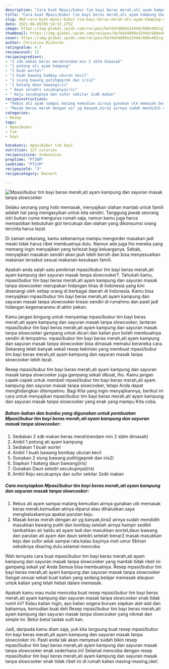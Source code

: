 ```yaml
---
description: "Cara buat Mpasi/bubur tim bayi beras merah,ati ayam kampung dan sayuran masak tanpa slowcooker Sederhana Untuk Jualan"
title: "Cara buat Mpasi/bubur tim bayi beras merah,ati ayam kampung dan sayuran masak tanpa slowcooker Sederhana Untuk Jualan"
slug: 964-cara-buat-mpasi-bubur-tim-bayi-beras-merah-ati-ayam-kampung-dan-sayuran-masak-tanpa-slowcooker-sederhana-untuk-jualan
date: 2021-06-05T05:14:57.275Z
image: https://img-global.cpcdn.com/recipes/9a7de54889a3244d/680x482cq70/mpasibubur-tim-bayi-beras-merahati-ayam-kampung-dan-sayuran-masak-tanpa-slowcooker-foto-resep-utama.jpg
thumbnail: https://img-global.cpcdn.com/recipes/9a7de54889a3244d/680x482cq70/mpasibubur-tim-bayi-beras-merahati-ayam-kampung-dan-sayuran-masak-tanpa-slowcooker-foto-resep-utama.jpg
cover: https://img-global.cpcdn.com/recipes/9a7de54889a3244d/680x482cq70/mpasibubur-tim-bayi-beras-merahati-ayam-kampung-dan-sayuran-masak-tanpa-slowcooker-foto-resep-utama.jpg
author: Christina Richards
ratingvalue: 4.7
reviewcount: 12
recipeingredient:
- "2 sdk makan beras merahrendam min 2 sblm dimasak"
- "1 potong ati ayam kampung"
- "1 buah wortel"
- "1 buah bawang bombay ukuran kecil"
- "2 siung bawang putihgeprek dan iris2"
- "1 batang daun bawangiris"
- " Daun seledri secukupnyairis"
- " Keju secukupnya dan sufor sekitar 2sdk makan"
recipeinstructions:
- "Rebus ati ayam sampai matang kemudian airnya gunakan utk memasak beras merah.kemudian atinya diparut atau dihaluskan.saya menghaluskannya apakai parutan keju."
- "Masak beras merah dengan air yg banyak,kira2 airnya sudah mendidih masukkan bawang putih dan bombay.setelah airnya hampir sedikit tambahkan air kaldu ati ayam tadi dan masukkan wortel,daun bawang dan parutan ati ayam dan daun seledri.setelah benar2 masak masukkan keju dan sufor aduk sampai rata.kalau bayinya msh umur 6blnan sebaiknya disaring dulu.selamat mencoba"
categories:
- Resep
tags:
- mpasibubur
- tim
- bayi

katakunci: mpasibubur tim bayi 
nutrition: 227 calories
recipecuisine: Indonesian
preptime: "PT36M"
cooktime: "PT31M"
recipeyield: "3"
recipecategory: Dessert

---
```



![Mpasi/bubur tim bayi beras merah,ati ayam kampung dan sayuran masak tanpa slowcooker](https://img-global.cpcdn.com/recipes/9a7de54889a3244d/680x482cq70/mpasibubur-tim-bayi-beras-merahati-ayam-kampung-dan-sayuran-masak-tanpa-slowcooker-foto-resep-utama.jpg)

Selaku seorang yang hobi memasak, menyajikan olahan mantab untuk famili adalah hal yang mengasyikan untuk kita sendiri. Tanggung jawab seorang istri bukan cuma mengurus rumah saja, namun kamu juga harus memastikan kebutuhan gizi tercukupi dan olahan yang dikonsumsi orang tercinta harus lezat.

Di zaman  sekarang, kamu sebenarnya mampu mengorder masakan jadi meski tidak harus ribet membuatnya dulu. Namun ada juga lho mereka yang memang ingin menyajikan yang terlezat bagi keluarganya. Sebab, menyajikan masakan sendiri akan jauh lebih bersih dan bisa menyesuaikan makanan tersebut sesuai makanan kesukaan famili. 



Apakah anda salah satu penikmat mpasi/bubur tim bayi beras merah,ati ayam kampung dan sayuran masak tanpa slowcooker?. Tahukah kamu, mpasi/bubur tim bayi beras merah,ati ayam kampung dan sayuran masak tanpa slowcooker merupakan hidangan khas di Indonesia yang kini disenangi oleh setiap orang di berbagai daerah di Indonesia. Kamu bisa menyajikan mpasi/bubur tim bayi beras merah,ati ayam kampung dan sayuran masak tanpa slowcooker kreasi sendiri di rumahmu dan pasti jadi hidangan kegemaranmu di akhir pekan.

Kamu jangan bingung untuk menyantap mpasi/bubur tim bayi beras merah,ati ayam kampung dan sayuran masak tanpa slowcooker, lantaran mpasi/bubur tim bayi beras merah,ati ayam kampung dan sayuran masak tanpa slowcooker gampang untuk dicari dan kalian pun boleh membuatnya sendiri di tempatmu. mpasi/bubur tim bayi beras merah,ati ayam kampung dan sayuran masak tanpa slowcooker bisa dimasak memalui beraneka cara. Sekarang telah banyak sekali resep kekinian yang membuat mpasi/bubur tim bayi beras merah,ati ayam kampung dan sayuran masak tanpa slowcooker lebih lezat.

Resep mpasi/bubur tim bayi beras merah,ati ayam kampung dan sayuran masak tanpa slowcooker juga gampang sekali dibuat, lho. Kamu jangan capek-capek untuk membeli mpasi/bubur tim bayi beras merah,ati ayam kampung dan sayuran masak tanpa slowcooker, tetapi Anda dapat menghidangkan ditempatmu. Bagi Kita yang ingin menyajikannya, berikut ini cara untuk menyajikan mpasi/bubur tim bayi beras merah,ati ayam kampung dan sayuran masak tanpa slowcooker yang enak yang mampu Kita coba.

<!--inarticleads1-->

##### Bahan-bahan dan bumbu yang digunakan untuk pembuatan Mpasi/bubur tim bayi beras merah,ati ayam kampung dan sayuran masak tanpa slowcooker:

1. Sediakan 2 sdk makan beras merah(rendam min 2 sblm dimasak)
1. Ambil 1 potong ati ayam kampung
1. Sediakan 1 buah wortel
1. Ambil 1 buah bawang bombay ukuran kecil
1. Gunakan 2 siung bawang putih(geprek dan iris2)
1. Siapkan 1 batang daun bawang(iris)
1. Gunakan  Daun seledri secukupnya(iris)
1. Ambil  Keju secukupnya dan sufor sekitar 2sdk makan




<!--inarticleads2-->

##### Cara menyiapkan Mpasi/bubur tim bayi beras merah,ati ayam kampung dan sayuran masak tanpa slowcooker:

1. Rebus ati ayam sampai matang kemudian airnya gunakan utk memasak beras merah.kemudian atinya diparut atau dihaluskan.saya menghaluskannya apakai parutan keju.
1. Masak beras merah dengan air yg banyak,kira2 airnya sudah mendidih masukkan bawang putih dan bombay.setelah airnya hampir sedikit tambahkan air kaldu ati ayam tadi dan masukkan wortel,daun bawang dan parutan ati ayam dan daun seledri.setelah benar2 masak masukkan keju dan sufor aduk sampai rata.kalau bayinya msh umur 6blnan sebaiknya disaring dulu.selamat mencoba




Wah ternyata cara buat mpasi/bubur tim bayi beras merah,ati ayam kampung dan sayuran masak tanpa slowcooker yang mantab tidak ribet ini gampang sekali ya! Anda Semua bisa membuatnya. Resep mpasi/bubur tim bayi beras merah,ati ayam kampung dan sayuran masak tanpa slowcooker Sangat sesuai sekali buat kalian yang sedang belajar memasak ataupun untuk kalian yang telah hebat dalam memasak.

Apakah kamu mau mulai mencoba buat resep mpasi/bubur tim bayi beras merah,ati ayam kampung dan sayuran masak tanpa slowcooker enak tidak rumit ini? Kalau kalian ingin, ayo kalian segera buruan siapkan alat-alat dan bahannya, kemudian buat deh Resep mpasi/bubur tim bayi beras merah,ati ayam kampung dan sayuran masak tanpa slowcooker yang nikmat dan simple ini. Betul-betul taidak sulit kan. 

Jadi, daripada kamu diam saja, yuk kita langsung buat resep mpasi/bubur tim bayi beras merah,ati ayam kampung dan sayuran masak tanpa slowcooker ini. Pasti anda tak akan menyesal sudah bikin resep mpasi/bubur tim bayi beras merah,ati ayam kampung dan sayuran masak tanpa slowcooker enak sederhana ini! Selamat mencoba dengan resep mpasi/bubur tim bayi beras merah,ati ayam kampung dan sayuran masak tanpa slowcooker enak tidak ribet ini di rumah kalian masing-masing,oke!.

